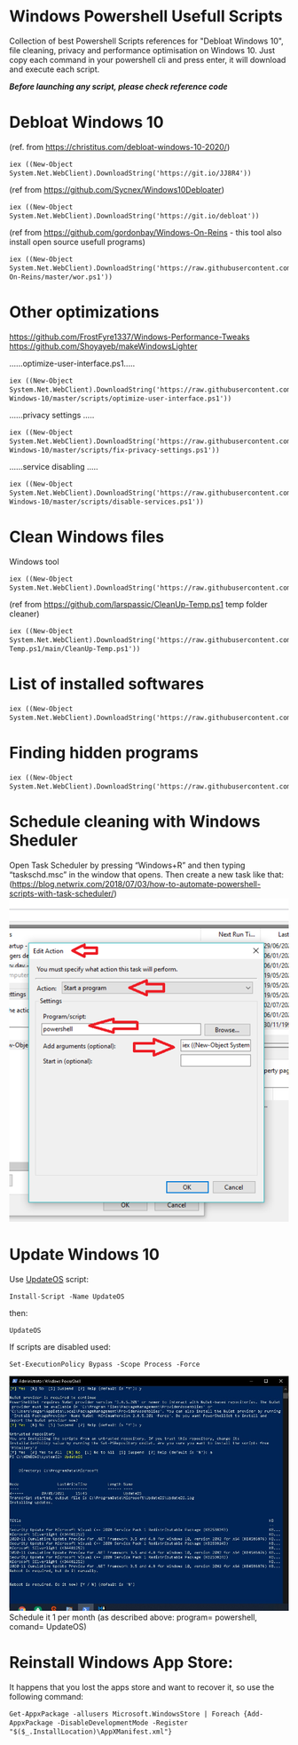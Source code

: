 # Windows Powershell Usefull Scripts
Collection of best Powershell Scripts references for "Debloat Windows 10", file cleaning, privacy and performance optimisation on Windows 10.
Just copy each command in your powershell cli and press enter, it will download and execute each script.

***Before launching any script, please check reference code***

# Debloat Windows 10
(ref. from https://christitus.com/debloat-windows-10-2020/)

```
iex ((New-Object System.Net.WebClient).DownloadString('https://git.io/JJ8R4'))
```
(ref from https://github.com/Sycnex/Windows10Debloater)
```
iex ((New-Object System.Net.WebClient).DownloadString('https://git.io/debloat'))
```
(ref from https://github.com/gordonbay/Windows-On-Reins - this tool also install open source usefull programs)
```
iex ((New-Object System.Net.WebClient).DownloadString('https://raw.githubusercontent.com/gordonbay/Windows-On-Reins/master/wor.ps1'))
```
# Other optimizations

https://github.com/FrostFyre1337/Windows-Performance-Tweaks
https://github.com/Shoyayeb/makeWindowsLighter

......optimize-user-interface.ps1.....
```
iex ((New-Object System.Net.WebClient).DownloadString('https://raw.githubusercontent.com/W4RH4WK/Debloat-Windows-10/master/scripts/optimize-user-interface.ps1'))
```
......privacy settings .....
```
iex ((New-Object System.Net.WebClient).DownloadString('https://raw.githubusercontent.com/W4RH4WK/Debloat-Windows-10/master/scripts/fix-privacy-settings.ps1'))
```
......service disabling .....
```
iex ((New-Object System.Net.WebClient).DownloadString('https://raw.githubusercontent.com/W4RH4WK/Debloat-Windows-10/master/scripts/disable-services.ps1'))
```
# Clean Windows files
Windows tool
```
iex ((New-Object System.Net.WebClient).DownloadString('https://raw.githubusercontent.com/adegard/WinScripts/main/cleanWin.ps1'))
```
(ref from https://github.com/larspassic/CleanUp-Temp.ps1 temp folder cleaner)
```
iex ((New-Object System.Net.WebClient).DownloadString('https://raw.githubusercontent.com/larspassic/CleanUp-Temp.ps1/main/CleanUp-Temp.ps1'))
```
# List of installed softwares
```
iex ((New-Object System.Net.WebClient).DownloadString('https://raw.githubusercontent.com/adegard/WinScripts/main/ReadInstalledSoftwares.ps1'))
```
# Finding hidden programs
```
iex ((New-Object System.Net.WebClient).DownloadString('https://raw.githubusercontent.com/adegard/WinScripts/main/FindHiddenPrograms.ps1))
```


# Schedule cleaning with Windows Sheduler
Open Task Scheduler by pressing “Windows+R” and then typing “taskschd.msc” in the window that opens. Then create a new task like that:
(https://blog.netwrix.com/2018/07/03/how-to-automate-powershell-scripts-with-task-scheduler/)
![](https://github.com/adegard/WinScripts/blob/main/addonstartup.png?raw=true)

# Update Windows 10
Use [UpdateOS](https://www.powershellgallery.com/packages/UpdateOS/1.3) script:
```
Install-Script -Name UpdateOS
```

then:
```
UpdateOS
```

If scripts are disabled used:
```
Set-ExecutionPolicy Bypass -Scope Process -Force
```
![](https://github.com/adegard/WinScripts/blob/main/updateOS.jpg)
Schedule it 1 per month (as described above: program= powershell, comand= UpdateOS)


# Reinstall Windows App Store:

It happens that you lost the apps store and want to recover it, so use the following command:
```
Get-AppxPackage -allusers Microsoft.WindowsStore | Foreach {Add-AppxPackage -DisableDevelopmentMode -Register "$($_.InstallLocation)\AppXManifest.xml"}

```
